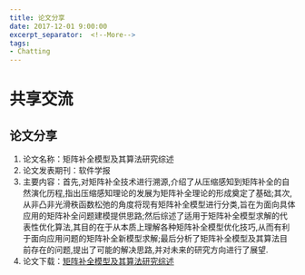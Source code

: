 ```yaml
---
title: 论文分享
date: 2017-12-01 9:00:00
excerpt_separator:  <!--More-->
tags:
- Chatting
---
```


# 共享交流

## 论文分享

1. 论文名称：矩阵补全模型及其算法研究综述
2. 论文发表期刊：软件学报
3. 主要内容：首先,对矩阵补全技术进行溯源,介绍了从压缩感知到矩阵补全的自然演化历程,指出压缩感知理论的发展为矩阵补全理论的形成奠定了基础;其次,从非凸非光滑秩函数松弛的角度将现有矩阵补全模型进行分类,旨在为面向具体应用的矩阵补全问题建模提供思路;然后综述了适用于矩阵补全模型求解的代表性优化算法,其目的在于从本质上理解各种矩阵补全模型优化技巧,从而有利于面向应用问题的矩阵补全新模型求解;最后分析了矩阵补全模型及其算法目前存在的问题,提出了可能的解决思路,并对未来的研究方向进行了展望.
4. 论文下载：[矩阵补全模型及其算法研究综述](https://raw.githubusercontent.com/nkiip/nkiip.github.com/master/raw/20171201/矩阵补全模型及其算法研究综述.pdf)